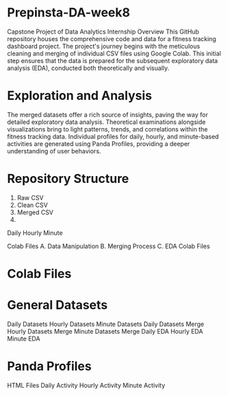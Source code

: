 # Prepinsta-DA-week8
Capstone Project of Data Analytics Internship
Overview
This GitHub repository houses the comprehensive code and data for a fitness tracking dashboard project. The project's journey begins with the meticulous cleaning and merging of individual CSV files using Google Colab. This initial step ensures that the data is prepared for the subsequent exploratory data analysis (EDA), conducted both theoretically and visually.

# Exploration and Analysis
The merged datasets offer a rich source of insights, paving the way for detailed exploratory data analysis. Theoretical examinations alongside visualizations bring to light patterns, trends, and correlations within the fitness tracking data. Individual profiles for daily, hourly, and minute-based activities are generated using Panda Profiles, providing a deeper understanding of user behaviors.

# Repository Structure

01. Raw CSV
02. Clean CSV
03. Merged CSV
4. 
Daily
Hourly
Minute

Colab Files
A. Data Manipulation
B. Merging Process
C. EDA Colab Files

# Colab Files

# General Datasets
Daily Datasets
Hourly Datasets
Minute Datasets
Daily Datasets Merge
Hourly Datasets Merge
Minute Datasets Merge
Daily EDA
Hourly EDA
Minute EDA

# Panda Profiles
HTML Files
Daily Activity
Hourly Activity
Minute Activity

